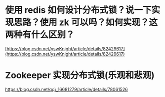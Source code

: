 # 使用 redis 如何设计分布式锁？说一下实现思路？使用 zk 可以吗？如何实现？这两种有什么区别？

[https://blog.csdn.net/yswKnight/article/details/82429617](https://blog.csdn.net/yswKnight/article/details/82429617)

# Zookeeper 实现分布式锁\(乐观和悲观\)

https://blog.csdn.net/qq\_16681279/article/details/78061526



